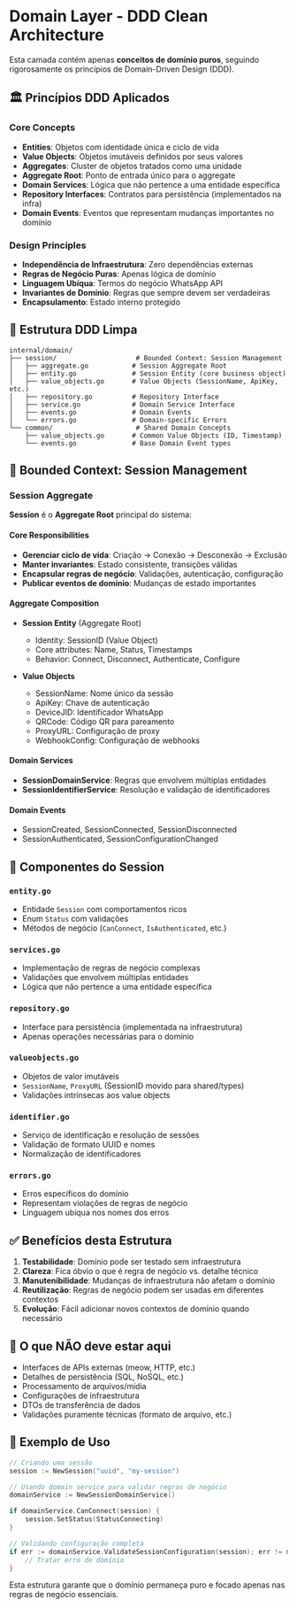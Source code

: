 # Domain Layer - DDD Clean Architecture

Esta camada contém apenas **conceitos de domínio puros**, seguindo rigorosamente os princípios de Domain-Driven Design (DDD).

## 🏛️ Princípios DDD Aplicados

### Core Concepts

- **Entities**: Objetos com identidade única e ciclo de vida
- **Value Objects**: Objetos imutáveis definidos por seus valores
- **Aggregates**: Cluster de objetos tratados como uma unidade
- **Aggregate Root**: Ponto de entrada único para o aggregate
- **Domain Services**: Lógica que não pertence a uma entidade específica
- **Repository Interfaces**: Contratos para persistência (implementados na infra)
- **Domain Events**: Eventos que representam mudanças importantes no domínio

### Design Principles

- **Independência de Infraestrutura**: Zero dependências externas
- **Regras de Negócio Puras**: Apenas lógica de domínio
- **Linguagem Ubíqua**: Termos do negócio WhatsApp API
- **Invariantes de Domínio**: Regras que sempre devem ser verdadeiras
- **Encapsulamento**: Estado interno protegido

## 📁 Estrutura DDD Limpa

```
internal/domain/
├── session/                    # Bounded Context: Session Management
│   ├── aggregate.go           # Session Aggregate Root
│   ├── entity.go              # Session Entity (core business object)
│   ├── value_objects.go       # Value Objects (SessionName, ApiKey, etc.)
│   ├── repository.go          # Repository Interface
│   ├── service.go             # Domain Service Interface
│   ├── events.go              # Domain Events
│   └── errors.go              # Domain-specific Errors
└── common/                     # Shared Domain Concepts
    ├── value_objects.go       # Common Value Objects (ID, Timestamp)
    └── events.go              # Base Domain Event types
```

## 🎯 Bounded Context: Session Management

### Session Aggregate

**Session** é o **Aggregate Root** principal do sistema:

#### Core Responsibilities

- **Gerenciar ciclo de vida**: Criação → Conexão → Desconexão → Exclusão
- **Manter invariantes**: Estado consistente, transições válidas
- **Encapsular regras de negócio**: Validações, autenticação, configuração
- **Publicar eventos de domínio**: Mudanças de estado importantes

#### Aggregate Composition

- **Session Entity** (Aggregate Root)
  - Identity: SessionID (Value Object)
  - Core attributes: Name, Status, Timestamps
  - Behavior: Connect, Disconnect, Authenticate, Configure

- **Value Objects**
  - SessionName: Nome único da sessão
  - ApiKey: Chave de autenticação
  - DeviceJID: Identificador WhatsApp
  - QRCode: Código QR para pareamento
  - ProxyURL: Configuração de proxy
  - WebhookConfig: Configuração de webhooks

#### Domain Services

- **SessionDomainService**: Regras que envolvem múltiplas entidades
- **SessionIdentifierService**: Resolução e validação de identificadores

#### Domain Events

- SessionCreated, SessionConnected, SessionDisconnected
- SessionAuthenticated, SessionConfigurationChanged

## 🔧 Componentes do Session

### `entity.go`

- Entidade `Session` com comportamentos ricos
- Enum `Status` com validações
- Métodos de negócio (`CanConnect`, `IsAuthenticated`, etc.)

### `services.go`

- Implementação de regras de negócio complexas
- Validações que envolvem múltiplas entidades
- Lógica que não pertence a uma entidade específica

### `repository.go`

- Interface para persistência (implementada na infraestrutura)
- Apenas operações necessárias para o domínio

### `valueobjects.go`

- Objetos de valor imutáveis
- `SessionName`, `ProxyURL` (SessionID movido para shared/types)
- Validações intrínsecas aos value objects

### `identifier.go`

- Serviço de identificação e resolução de sessões
- Validação de formato UUID e nomes
- Normalização de identificadores

### `errors.go`

- Erros específicos do domínio
- Representam violações de regras de negócio
- Linguagem ubíqua nos nomes dos erros

## ✅ Benefícios desta Estrutura

1. **Testabilidade**: Domínio pode ser testado sem infraestrutura
2. **Clareza**: Fica óbvio o que é regra de negócio vs. detalhe técnico
3. **Manutenibilidade**: Mudanças de infraestrutura não afetam o domínio
4. **Reutilização**: Regras de negócio podem ser usadas em diferentes contextos
5. **Evolução**: Fácil adicionar novos contextos de domínio quando necessário

## 🚫 O que NÃO deve estar aqui

- Interfaces de APIs externas (meow, HTTP, etc.)
- Detalhes de persistência (SQL, NoSQL, etc.)
- Processamento de arquivos/mídia
- Configurações de infraestrutura
- DTOs de transferência de dados
- Validações puramente técnicas (formato de arquivo, etc.)

## 📖 Exemplo de Uso

```go
// Criando uma sessão
session := NewSession("uuid", "my-session")

// Usando domain service para validar regras de negócio
domainService := NewSessionDomainService()

if domainService.CanConnect(session) {
    session.SetStatus(StatusConnecting)
}

// Validando configuração completa
if err := domainService.ValidateSessionConfiguration(session); err != nil {
    // Tratar erro de domínio
}
```

Esta estrutura garante que o domínio permaneça puro e focado apenas nas regras de negócio essenciais.
